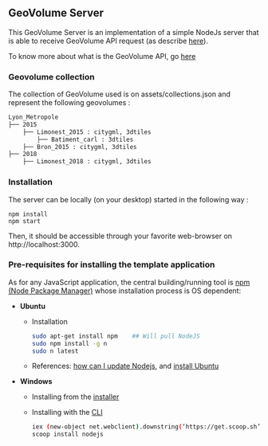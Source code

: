 ## GeoVolume Server

This GeoVolume Server is an implementation of a simple NodeJs server that is able to receive GeoVolume API request (as describe [here](https://docs.ogc.org/per/20-029.html)).

To know more about what is the GeoVolume API, go [here](https://github.com/VCityTeam/UD-SV/blob/master/ImplementationKnowHow/Geovolumes.md)
### Geovolume collection

The collection of GeoVolume used is on assets/collections.json and represent the following geovolumes :

```bash
Lyon_Metropole 
├── 2015
    ├── Limonest_2015 : citygml, 3dtiles
        ├── Batiment_carl : 3dtiles
    ├── Bron_2015 : citygml, 3dtiles
├── 2018     
    ├── Limonest_2018 : citygml, 3dtiles
```

### Installation 

The server can be locally (on your desktop) started in the following way :
```
npm install
npm start      
```

Then, it should be accessible through your favorite web-browser on http://localhost:3000.

### Pre-requisites for installing the template application

As for any JavaScript application, the central building/running tool is [npm (Node Package Manager)](https://en.wikipedia.org/wiki/Npm_(software)) whose installation process is OS dependent: 

* **Ubuntu**

  * Installation

    ```bash
    sudo apt-get install npm    ## Will pull NodeJS
    sudo npm install -g n     
    sudo n latest
    ```

  * References: [how can I update Nodejs](https://askubuntu.com/questions/426750/how-can-i-update-my-nodejs-to-the-latest-version), and [install Ubuntu](http://www.hostingadvice.com/how-to/install-nodejs-ubuntu-14-04/#ubuntu-package-manager)

* **Windows**
  
  * Installing from the [installer](https://nodejs.org/en/download/)
  * Installing with the [CLI](https://en.wikipedia.org/wiki/Command-line_interface)

    ```bash
    iex (new-object net.webclient).downstring(‘https://get.scoop.sh’)
    scoop install nodejs
    ```
